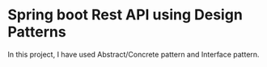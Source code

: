# Spring boot Rest API using Design Patterns

In this project, I have used Abstract/Concrete pattern and Interface pattern.
